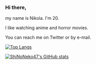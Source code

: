 ### Hi there,

  my name is Nikola.
  I'm 20.

  I like watching anime and horror movies.

  You can reach me on Twitter or by e-mail.

[![Top Langs](https://github-readme-stats-shinoneko47.vercel.app/api/top-langs/?username=ShiNoNeko47&exclude_repo=dotfiles&layout=compact&theme=dark)](https://github.com/shinoneko47/github-readme-stats)

[![ShiNoNeko47's GitHub stats](https://github-readme-stats-shinoneko47.vercel.app/api?username=ShiNoNeko47&theme=dark)](https://github.com/shinoneko47/github-readme-stats)
